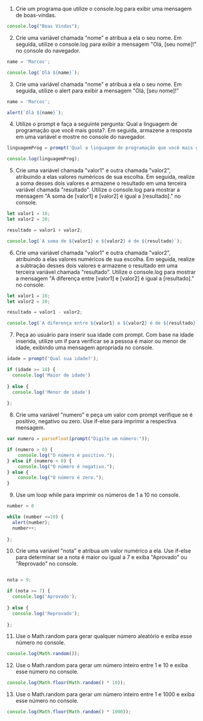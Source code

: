 1) Crie um programa que utilize o console.log para exibir uma mensagem de boas-vindas.

```js
console.log("Boas Vindas");
```

2) Crie uma variável chamada "nome" e atribua a ela o seu nome. Em seguida, utilize o console.log para exibir a mensagem "Olá, [seu nome]!" no console do navegador.

```js
name = 'Marcos';

console.log(`Olá ${name}`);
```

3) Crie uma variável chamada "nome" e atribua a ela o seu nome. Em seguida, utilize o alert para exibir a mensagem "Olá, [seu nome]!" 

```js
name = 'Marcos';

alert(`Olá ${name}`);
```
4) Utilize o prompt e faça a seguinte pergunta: Qual a linguagem de programação que você mais gosta?. Em seguida, armazene a resposta em uma variável e mostre no console do navegador.

```js
linguagemProg = prompt('Qual a linguagem de programação que você mais gosta?');

console.log(linguagemProg);
```

5) Crie uma variável chamada "valor1" e outra chamada "valor2", atribuindo a elas valores numéricos de sua escolha. Em seguida, realize a soma desses dois valores e armazene o resultado em uma terceira variável chamada "resultado". Utilize o console.log para mostrar a mensagem "A soma de [valor1] e [valor2] é igual a [resultado]." no console.

```js
let valor1 = 10;
let valor2 = 20;

resultado = valor1 + valor2;

console.log(`A soma de ${valor1} e ${valor2} é de ${resultado}`);
```

6) Crie uma variável chamada "valor1" e outra chamada "valor2", atribuindo a elas valores numéricos de sua escolha. Em seguida, realize a subtração desses dois valores e armazene o resultado em uma terceira variável chamada "resultado". Utilize o console.log para mostrar a mensagem "A diferença entre [valor1] e [valor2] é igual a [resultado]." no console.

```js
let valor1 = 10;
let valor2 = 20;

resultado = valor1 - valor2;

console.log(`A diferença entre ${valor1} e ${valor2} é de ${resultado}`);
```

7) Peça ao usuário para inserir sua idade com prompt. Com base na idade inserida, utilize um if para verificar se a pessoa é maior ou menor de idade, exibindo uma mensagem apropriada no console.

```js
idade = prompt('Qual sua idade?');

if (idade >= 18) {
  console.log('Maior de idade')
  
} else {
  console.log('Menor de idade')
  
};
```
8) Crie uma variável "numero" e peça um valor com prompt verifique se é positivo, negativo ou zero. Use if-else para imprimir a respectiva mensagem.

```js
var numero = parseFloat(prompt("Digite um número:"));

if (numero > 0) {
    console.log("O número é positivo.");
} else if (numero < 0) {
    console.log("O número é negativo.");
} else {
    console.log("O número é zero.");
}
```
9) Use um loop while para imprimir os números de 1 a 10 no console.
```js
number = 0

while (number <=10) {
  alert(number);
  number++;
  
};
```

10) Crie uma variável "nota" e atribua um valor numérico a ela. Use if-else para determinar se a nota é maior ou igual a 7 e exiba "Aprovado" ou "Reprovado" no console.

```js

nota = 9;

if (nota >= 7) {
  console.log('Aprovado');
  
} else {
  console.log('Reprovado');
  
};
```

11) Use o Math.random para gerar qualquer número aleatório e exiba esse número no console.

```js
console.log(Math.random());
```

12) Use o Math.random para gerar um número inteiro entre 1 e 10 e exiba esse número no console.

```js
console.log(Math.floor(Math.random() * 10));
```
13) Use o Math.random para gerar um número inteiro entre 1 e 1000 e exiba esse número no console.

```js
console.log(Math.floor(Math.random() * 1000));
```
